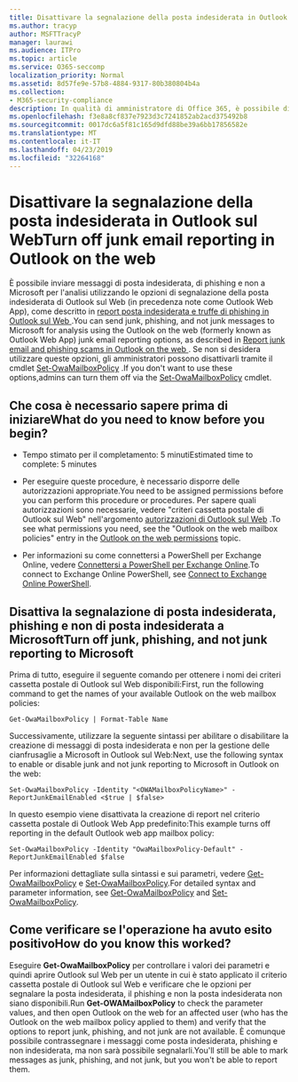 ```yaml
---
title: Disattivare la segnalazione della posta indesiderata in Outlook sul Web
ms.author: tracyp
author: MSFTTracyP
manager: laurawi
ms.audience: ITPro
ms.topic: article
ms.service: O365-seccomp
localization_priority: Normal
ms.assetid: 8d57fe9e-57b8-4884-9317-80b380804b4a
ms.collection:
- M365-security-compliance
description: In qualità di amministratore di Office 365, è possibile disattivare la possibilità per gli utenti di segnalare la posta elettronica come indesiderata.
ms.openlocfilehash: f3e8a8cf837e7923d3c7241852ab2acd375492b8
ms.sourcegitcommit: 0017dc6a5f81c165d9dfd88be39a6bb17856582e
ms.translationtype: MT
ms.contentlocale: it-IT
ms.lasthandoff: 04/23/2019
ms.locfileid: "32264168"
---
```

# <a name="turn-off-junk-email-reporting-in-outlook-on-the-web"></a><span data-ttu-id="140b5-103">Disattivare la segnalazione della posta indesiderata in Outlook sul Web</span><span class="sxs-lookup"><span data-stu-id="140b5-103">Turn off junk email reporting in Outlook on the web</span></span>

<span data-ttu-id="140b5-104">È possibile inviare messaggi di posta indesiderata, di phishing e non a Microsoft per l'analisi utilizzando le opzioni di segnalazione della posta indesiderata di Outlook sul Web (in precedenza note come Outlook Web App), come descritto in [report posta indesiderata e truffe di phishing in Outlook sul Web ](report-junk-email-and-phishing-scams-in-outlook-on-the-web-eop.md).</span><span class="sxs-lookup"><span data-stu-id="140b5-104">You can send junk, phishing, and not junk messages to Microsoft for analysis using the Outlook on the web (formerly known as Outlook Web App) junk email reporting options, as described in [Report junk email and phishing scams in Outlook on the web ](report-junk-email-and-phishing-scams-in-outlook-on-the-web-eop.md).</span></span> <span data-ttu-id="140b5-105">Se non si desidera utilizzare queste opzioni, gli amministratori possono disattivarli tramite il cmdlet [Set-OwaMailboxPolicy](http://technet.microsoft.com/library/530166f7-ab42-4609-ba73-9b5a39b567be.aspx) .</span><span class="sxs-lookup"><span data-stu-id="140b5-105">If you don't want to use these options,admins can turn them off via the [Set-OwaMailboxPolicy](http://technet.microsoft.com/library/530166f7-ab42-4609-ba73-9b5a39b567be.aspx) cmdlet.</span></span> 
  
## <a name="what-do-you-need-to-know-before-you-begin"></a><span data-ttu-id="140b5-106">Che cosa è necessario sapere prima di iniziare</span><span class="sxs-lookup"><span data-stu-id="140b5-106">What do you need to know before you begin?</span></span>
<span data-ttu-id="140b5-107"><a name="sectionSection0"> </a></span><span class="sxs-lookup"><span data-stu-id="140b5-107"></span></span>

- <span data-ttu-id="140b5-108">Tempo stimato per il completamento: 5 minuti</span><span class="sxs-lookup"><span data-stu-id="140b5-108">Estimated time to complete: 5 minutes</span></span>
    
- <span data-ttu-id="140b5-109">Per eseguire queste procedure, è necessario disporre delle autorizzazioni appropriate.</span><span class="sxs-lookup"><span data-stu-id="140b5-109">You need to be assigned permissions before you can perform this procedure or procedures.</span></span> <span data-ttu-id="140b5-110">Per sapere quali autorizzazioni sono necessarie, vedere "criteri cassetta postale di Outlook sul Web" nell'argomento [autorizzazioni di Outlook sul Web](http://technet.microsoft.com/library/57eca42a-5a7f-4c65-89f0-7a84f2dbea19.aspx#OutlookWebApp) .</span><span class="sxs-lookup"><span data-stu-id="140b5-110">To see what permissions you need, see the "Outlook on the web mailbox policies" entry in the [Outlook on the web permissions](http://technet.microsoft.com/library/57eca42a-5a7f-4c65-89f0-7a84f2dbea19.aspx#OutlookWebApp) topic.</span></span> 

- <span data-ttu-id="140b5-111">Per informazioni su come connettersi a PowerShell per Exchange Online, vedere [Connettersi a PowerShell per Exchange Online](https://docs.microsoft.com/powershell/exchange/exchange-online/connect-to-exchange-online-powershell/connect-to-exchange-online-powershell).</span><span class="sxs-lookup"><span data-stu-id="140b5-111">To connect to Exchange Online PowerShell, see [Connect to Exchange Online PowerShell](https://docs.microsoft.com/powershell/exchange/exchange-online/connect-to-exchange-online-powershell/connect-to-exchange-online-powershell).</span></span>

## <a name="turn-off-junk-phishing-and-not-junk-reporting-to-microsoft"></a><span data-ttu-id="140b5-112">Disattiva la segnalazione di posta indesiderata, phishing e non di posta indesiderata a Microsoft</span><span class="sxs-lookup"><span data-stu-id="140b5-112">Turn off junk, phishing, and not junk reporting to Microsoft</span></span>
<span data-ttu-id="140b5-113"><a name="sectionSection1"> </a></span><span class="sxs-lookup"><span data-stu-id="140b5-113"></span></span>

<span data-ttu-id="140b5-114">Prima di tutto, eseguire il seguente comando per ottenere i nomi dei criteri cassetta postale di Outlook sul Web disponibili:</span><span class="sxs-lookup"><span data-stu-id="140b5-114">First, run the following command to get the names of your available Outlook on the web mailbox policies:</span></span>
  
```
Get-OwaMailboxPolicy | Format-Table Name
```

<span data-ttu-id="140b5-115">Successivamente, utilizzare la seguente sintassi per abilitare o disabilitare la creazione di messaggi di posta indesiderata e non per la gestione delle cianfrusaglie a Microsoft in Outlook sul Web:</span><span class="sxs-lookup"><span data-stu-id="140b5-115">Next, use the following syntax to enable or disable junk and not junk reporting to Microsoft in Outlook on the web:</span></span>
  
```
Set-OwaMailboxPolicy -Identity "<OWAMailboxPolicyName>" -ReportJunkEmailEnabled <$true | $false>
```

<span data-ttu-id="140b5-116">In questo esempio viene disattivata la creazione di report nel criterio cassetta postale di Outlook Web App predefinito:</span><span class="sxs-lookup"><span data-stu-id="140b5-116">This example turns off reporting in the default Outlook web app mailbox policy:</span></span>
  
```
Set-OwaMailboxPolicy -Identity "OwaMailboxPolicy-Default" -ReportJunkEmailEnabled $false
```

<span data-ttu-id="140b5-117">Per informazioni dettagliate sulla sintassi e sui parametri, vedere [Get-OwaMailboxPolicy](http://technet.microsoft.com/library/bdd580d3-8812-4b4a-93e8-c6401b0d2f0f.aspx) e [Set-OwaMailboxPolicy](http://technet.microsoft.com/library/530166f7-ab42-4609-ba73-9b5a39b567be.aspx).</span><span class="sxs-lookup"><span data-stu-id="140b5-117">For detailed syntax and parameter information, see [Get-OwaMailboxPolicy](http://technet.microsoft.com/library/bdd580d3-8812-4b4a-93e8-c6401b0d2f0f.aspx) and [Set-OwaMailboxPolicy](http://technet.microsoft.com/library/530166f7-ab42-4609-ba73-9b5a39b567be.aspx).</span></span>

## <a name="how-do-you-know-this-worked"></a><span data-ttu-id="140b5-118">Come verificare se l'operazione ha avuto esito positivo</span><span class="sxs-lookup"><span data-stu-id="140b5-118">How do you know this worked?</span></span>
<span data-ttu-id="140b5-119"><a name="sectionSection2"> </a></span><span class="sxs-lookup"><span data-stu-id="140b5-119"></span></span>

<span data-ttu-id="140b5-120">Eseguire **Get-OwaMailboxPolicy** per controllare i valori dei parametri e quindi aprire Outlook sul Web per un utente in cui è stato applicato il criterio cassetta postale di Outlook sul Web e verificare che le opzioni per segnalare la posta indesiderata, il phishing e non la posta indesiderata non siano disponibili.</span><span class="sxs-lookup"><span data-stu-id="140b5-120">Run **Get-OWAMailboxPolicy** to check the parameter values, and then open Outlook on the web for an affected user (who has the Outlook on the web mailbox policy applied to them) and verify that the options to report junk, phishing, and not junk are not available.</span></span> <span data-ttu-id="140b5-121">È comunque possibile contrassegnare i messaggi come posta indesiderata, phishing e non indesiderata, ma non sarà possibile segnalarli.</span><span class="sxs-lookup"><span data-stu-id="140b5-121">You'll still be able to mark messages as junk, phishing, and not junk, but you won't be able to report them.</span></span> 
